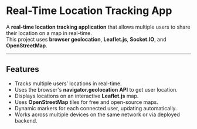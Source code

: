# Real-Time Location Tracking App

A **real-time location tracking application** that allows multiple users to share their location on a map in real-time.  
This project uses **browser geolocation**, **Leaflet.js**, **Socket.IO**, and **OpenStreetMap**.

---

## Features

- Tracks multiple users’ locations in real-time.
- Uses the browser's **navigator.geolocation API** to get user location.
- Displays locations on an interactive **Leaflet.js** map.
- Uses **OpenStreetMap** tiles for free and open-source maps.
- Dynamic markers for each connected user, updating automatically.
- Works across multiple devices on the same network or via deployed backend.

